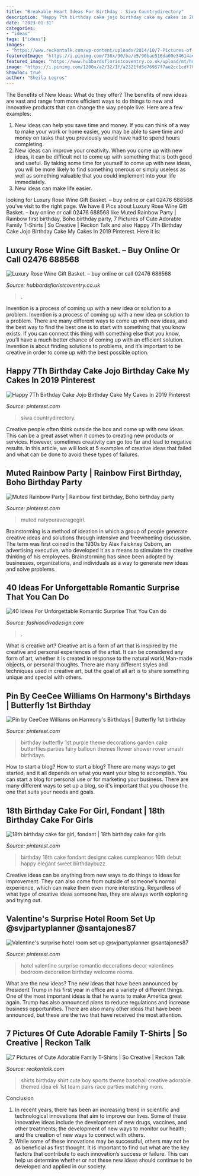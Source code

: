 ```yaml
---
title: "Breakable Heart Ideas For Birthday : Siwa Countrydirectory"
description: "Happy 7th birthday cake jojo birthday cake my cakes in 2019 pinterest"
date: "2023-01-31"
categories:
- "ideas"
tags: ["ideas"]
images:
- "https://www.reckontalk.com/wp-content/uploads/2014/10/7-Pictures-of-Cute-Adorable-Family-T-Shirts-So-Creative-1.jpg"
featuredImage: "https://i.pinimg.com/736x/90/ba/e5/90bae516da00e34614ac14659ceac1da.jpg"
featured_image: "https://www.hubbardsfloristcoventry.co.uk/upload/mt/hub229/products/lg_20133321-luxury-rose-wine-gift-basket..jpg"
image: "https://i.pinimg.com/1200x/a2/32/1f/a2321fd5d76957f7ae2cc1cdf709924f.jpg"
ShowToc: true
author: "Sheila Legros"
---
```



The Benefits of New Ideas: What do they offer?
The benefits of new ideas are vast and range from more efficient ways to do things to new and innovative products that can change the way people live. Here are a few examples: 
1. New ideas can help you save time and money. If you can think of a way to make your work or home easier, you may be able to save time and money on tasks that you previously would have had to spend hours completing. 
2. New ideas can improve your creativity. When you come up with new ideas, it can be difficult not to come up with something that is both good and useful. By taking some time for yourself to come up with new ideas, you will be more likely to find something onerous or simply useless as well as something valuable that you could implement into your life immediately. 
3. New ideas can make life easier.

	

		
looking for Luxury Rose Wine Gift Basket. – buy online or call 02476 688568 you've visit to the right page. We have 8 Pics about Luxury Rose Wine Gift Basket. – buy online or call 02476 688568 like Muted Rainbow Party | Rainbow first birthday, Boho birthday party, 7 Pictures of Cute Adorable Family T-Shirts | So Creative | Reckon Talk and also Happy 7Th Birthday Cake Jojo Birthday Cake My Cakes In 2019 Pinterest. Here it is:
		
    
## Luxury Rose Wine Gift Basket. – Buy Online Or Call 02476 688568

<img loading=lazy src="https://www.hubbardsfloristcoventry.co.uk/upload/mt/hub229/products/lg_20133321-luxury-rose-wine-gift-basket..jpg" onerror="this.onerror=null;this.src='https://tse2.mm.bing.net/th?id=OIP.18n4jI0EF7AXGqTglp2i5gHaJ4&amp;pid=15.1';" alt="Luxury Rose Wine Gift Basket. – buy online or call 02476 688568">

_Source: hubbardsfloristcoventry.co.uk_

>. 

	

Invention is a process of coming up with a new idea or solution to a problem.
Invention is a process of coming up with a new idea or solution to a problem. There are many different ways to come up with new ideas, and the best way to find the best one is to start with something that you know exists. If you can connect this thing with something else that you know, you’ll have a much better chance of coming up with an efficient solution. Invention is about finding solutions to problems, and it’s important to be creative in order to come up with the best possible option.

    
## Happy 7Th Birthday Cake Jojo Birthday Cake My Cakes In 2019 Pinterest

<img loading=lazy src="https://i.pinimg.com/736x/b3/8e/18/b38e18cf7df74bdb1f56f0907377580e.jpg" onerror="this.onerror=null;this.src='https://tse2.mm.bing.net/th?id=OIP.khr9NHbtqt3YPfIoP0rr7QHaNY&amp;pid=15.1';" alt="Happy 7Th Birthday Cake Jojo Birthday Cake My Cakes In 2019 Pinterest">

_Source: pinterest.com_

>siwa countrydirectory. 

	

Creative people often think outside the box and come up with new ideas. This can be a great asset when it comes to creating new products or services. However, sometimes creativity can go too far and lead to negative results. In this article, we will look at 5 examples of creative ideas that failed and what can be done to avoid these types of failures.

    
## Muted Rainbow Party | Rainbow First Birthday, Boho Birthday Party

<img loading=lazy src="https://i.pinimg.com/736x/a7/36/f7/a736f78d84b018af766ebc754bea95a8.jpg" onerror="this.onerror=null;this.src='https://tse2.mm.bing.net/th?id=OIP.F3laLx-5mi1TcI7ZzRhl_wHaLH&amp;pid=15.1';" alt="Muted Rainbow Party | Rainbow first birthday, Boho birthday party">

_Source: pinterest.com_

>muted natyouraveragegirl. 

	

Brainstorming is a method of ideation in which a group of people generate creative ideas and solutions through intensive and freewheeling discussion. The term was first coined in the 1930s by Alex Faickney Osborn, an advertising executive, who developed it as a means to stimulate the creative thinking of his employees. Brainstorming has since been adopted by businesses, organizations, and individuals as a way to generate new ideas and solve problems.

    
## 40 Ideas For Unforgettable Romantic Surprise That You Can Do

<img loading=lazy src="https://www.fashiondivadesign.com/wp-content/uploads/2013/03/Ideas-For-Unforgettable-Romantic-Surprise-1.jpg" onerror="this.onerror=null;this.src='https://tse2.mm.bing.net/th?id=OIP.CCGFFlnQ695msFeMEEa1oQHaEK&amp;pid=15.1';" alt="40 Ideas For Unforgettable Romantic Surprise That You Can do">

_Source: fashiondivadesign.com_

>. 

	

What is creative art?
Creative art is a form of art that is inspired by the creative and personal experiences of the artist. It can be considered any form of art, whether it is created in response to the natural world,Man-made objects, or personal thoughts. There are many different styles and techniques used in creative art, but the goal of all art is to share something unique and special with others.

    
## Pin By CeeCee Williams On Harmony&#039;s Birthdays | Butterfly 1st Birthday

<img loading=lazy src="https://i.pinimg.com/736x/90/ba/e5/90bae516da00e34614ac14659ceac1da.jpg" onerror="this.onerror=null;this.src='https://tse2.mm.bing.net/th?id=OIP._HwMjcN8yt3QnRVXNGqHFwHaLH&amp;pid=15.1';" alt="Pin by CeeCee Williams on Harmony&#039;s Birthdays | Butterfly 1st birthday">

_Source: pinterest.com_

>birthday butterfly 1st purple theme decorations garden cake butterflies parties fairy balloon themes flower shower rover smash birthdays. 

	

How to start a blog?
How to start a blog? There are many ways to get started, and it all depends on what you want your blog to accomplish. You can start a blog for personal use or for marketing your business. There are many different ways to set up a blog, so it's important that you choose the one that suits your needs and goals.

    
## 18th Birthday Cake For Girl, Fondant | 18th Birthday Cake For Girls

<img loading=lazy src="https://i.pinimg.com/736x/8f/a7/28/8fa728846d6fa9bddc9d0538ae16c183--th-birthday-cake-for-girls-fondant-cakes.jpg" onerror="this.onerror=null;this.src='https://tse1.mm.bing.net/th?id=OIP.4mlCKmVWXrGyEk-fp5n4ugHaJ6&amp;pid=15.1';" alt="18th birthday cake for girl, fondant | 18th birthday cake for girls">

_Source: pinterest.com_

>birthday 18th cake fondant designs cakes cumpleanos 16th debut happy elegant sweet birthdaybuzz. 

	

Creative ideas can be anything from new ways to do things to ideas for improvement. They can also come from outside of someone's normal experience, which can make them even more interesting. Regardless of what type of creative ideas someone has, they are always worth exploring and trying out.

    
## Valentine&#039;s Surprise Hotel Room Set Up @svjpartyplanner @santajones87

<img loading=lazy src="https://i.pinimg.com/1200x/a2/32/1f/a2321fd5d76957f7ae2cc1cdf709924f.jpg" onerror="this.onerror=null;this.src='https://tse4.mm.bing.net/th?id=OIP.S0-hDvyYnAwrREX78B9WxgHaJ4&amp;pid=15.1';" alt="Valentine&#039;s surprise hotel room set up @svjpartyplanner @santajones87">

_Source: pinterest.com_

>hotel valentine surprise romantic decorations decor valentines bedroom decoration birthday welcome rooms. 

	

What are the new ideas?
The new ideas that have been announced by President Trump in his first year in office are a variety of different things. One of the most important ideas is that he wants to make America great again. Trump has also announced plans to reduce regulations and increase business opportunities. There are also many other ideas that have been announced, but these are the two that have received the most attention.

    
## 7 Pictures Of Cute Adorable Family T-Shirts | So Creative | Reckon Talk

<img loading=lazy src="https://www.reckontalk.com/wp-content/uploads/2014/10/7-Pictures-of-Cute-Adorable-Family-T-Shirts-So-Creative-1.jpg" onerror="this.onerror=null;this.src='https://tse3.mm.bing.net/th?id=OIP.fjmnl3OryGXDWJPX9Vg7jQHaJ4&amp;pid=15.1';" alt="7 Pictures of Cute Adorable Family T-Shirts | So Creative | Reckon Talk">

_Source: reckontalk.com_

>shirts birthday shirt cute boy sports theme baseball creative adorable themed idea eli 1st team pairs race parties matching mom. 

	

Conclusion
1. In recent years, there has been an increasing trend in scientific and technological innovations that aim to improve our lives. Some of these innovative ideas include the development of new drugs, vaccines, and other treatments; the development of new ways to monitor our health; and the creation of new ways to connect with others.
2. While some of these innovations may be successful, others may not be as beneficial as first thought. It is important to find out what are the key factors that contribute to each innovation’s success or failure. This can help us determine whether or not these new ideas should continue to be developed and applied in our society.

